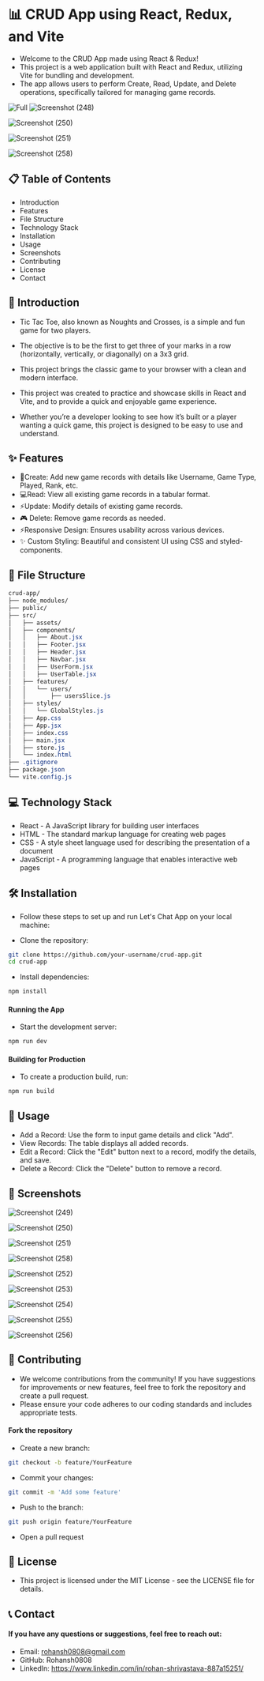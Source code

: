 # 📊 CRUD App using React, Redux, and Vite

- Welcome to the CRUD App made using React & Redux!
- This project is a web application built with React and Redux, utilizing Vite for bundling and development.
- The app allows users to perform Create, Read, Update, and Delete operations, specifically tailored for managing game records.

![Full](https://github.com/user-attachments/assets/53f4acc5-8d50-4463-b7d0-844d19d46f53)
![Screenshot (248)](https://github.com/user-attachments/assets/c047f576-34c1-42de-b1dc-9e447b975500)

![Screenshot (250)](https://github.com/user-attachments/assets/23e8b739-2af2-4c23-89e0-b58e8aecf29d)

![Screenshot (251)](https://github.com/user-attachments/assets/2c5f5525-26e9-4482-acc6-5d113c6d714d)

![Screenshot (258)](https://github.com/user-attachments/assets/1a0df289-a178-4c84-8f77-2cea73006611)


## 📋 Table of Contents
- Introduction
- Features
- File Structure
- Technology Stack
- Installation
- Usage
- Screenshots
- Contributing
- License
- Contact

## 📘 Introduction
- Tic Tac Toe, also known as Noughts and Crosses, is a simple and fun game for two players.
- The objective is to be the first to get three of your marks in a row (horizontally, vertically, or diagonally) on a 3x3 grid.
- This project brings the classic game to your browser with a clean and modern interface.

- This project was created to practice and showcase skills in React and Vite, and to provide a quick and enjoyable game experience.
- Whether you’re a developer looking to see how it’s built or a player wanting a quick game, this project is designed to be easy to use and understand.

## ✨ Features
- 🎨Create: Add new game records with details like Username, Game Type, Played, Rank, etc.
- 💻Read: View all existing game records in a tabular format.
- ⚡️Update: Modify details of existing game records.
- 🎮 Delete: Remove game records as needed.
- ⚡️Responsive Design: Ensures usability across various devices.
- ✨ Custom Styling: Beautiful and consistent UI using CSS and styled-components.

## 📁 File Structure
```css
crud-app/
├── node_modules/
├── public/
├── src/
│   ├── assets/
│   ├── components/
│   │   ├── About.jsx
│   │   ├── Footer.jsx
│   │   ├── Header.jsx
│   │   ├── Navbar.jsx
│   │   ├── UserForm.jsx
│   │   ├── UserTable.jsx
│   ├── features/
│   │   └── users/
│   │       ├── usersSlice.js
│   ├── styles/
│   │   └── GlobalStyles.js
│   ├── App.css
│   ├── App.jsx
│   ├── index.css
│   ├── main.jsx
│   ├── store.js
│   └── index.html
├── .gitignore
├── package.json
└── vite.config.js
```

## 💻 Technology Stack
- React - A JavaScript library for building user interfaces
- HTML - The standard markup language for creating web pages
- CSS - A style sheet language used for describing the presentation of a document
- JavaScript - A programming language that enables interactive web pages

## 🛠 Installation
- Follow these steps to set up and run Let's Chat App on your local machine:

- Clone the repository:

```bash
git clone https://github.com/your-username/crud-app.git
cd crud-app
```

- Install dependencies:

```bash
npm install
```
#### Running the App

- Start the development server:

```bash
npm run dev
```

#### Building for Production

- To create a production build, run:

```bash
npm run build
```



## 🚀 Usage
- Add a Record: Use the form to input game details and click "Add".
- View Records: The table displays all added records.
- Edit a Record: Click the "Edit" button next to a record, modify the details, and save.
- Delete a Record: Click the "Delete" button to remove a record.

## 📸 Screenshots

![Screenshot (249)](https://github.com/user-attachments/assets/4aba8103-4fbf-45cd-946b-39d6f1397569)

![Screenshot (250)](https://github.com/user-attachments/assets/23e8b739-2af2-4c23-89e0-b58e8aecf29d)

![Screenshot (251)](https://github.com/user-attachments/assets/2c5f5525-26e9-4482-acc6-5d113c6d714d)

![Screenshot (258)](https://github.com/user-attachments/assets/1a0df289-a178-4c84-8f77-2cea73006611)

![Screenshot (252)](https://github.com/user-attachments/assets/3cc2fde3-ce37-4c45-98f3-2fa75666f6ea)

![Screenshot (253)](https://github.com/user-attachments/assets/eface27c-d5fa-4d91-b2c9-4ace9e96c547)

![Screenshot (254)](https://github.com/user-attachments/assets/ebd04677-3489-4dae-8cb2-13c291dee74f)

![Screenshot (255)](https://github.com/user-attachments/assets/6783215d-9ee2-4e61-8a84-a81aeae51393)

![Screenshot (256)](https://github.com/user-attachments/assets/da299830-4a2d-4325-bed5-c76197e85510)

## 🤝 Contributing
- We welcome contributions from the community! If you have suggestions for improvements or new features, feel free to fork the repository and create a pull request.
- Please ensure your code adheres to our coding standards and includes appropriate tests.

#### Fork the repository
- Create a new branch:

```bash
git checkout -b feature/YourFeature
```

- Commit your changes:

```bash
git commit -m 'Add some feature'
```

- Push to the branch:

```bash
git push origin feature/YourFeature
```
- Open a pull request


## 📄 License
- This project is licensed under the MIT License - see the LICENSE file for details.

## 📞 Contact
#### If you have any questions or suggestions, feel free to reach out:

- Email: rohansh0808@gmail.com
- GitHub: Rohansh0808
- LinkedIn: https://www.linkedin.com/in/rohan-shrivastava-887a15251/
